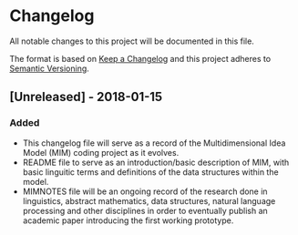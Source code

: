 # Changelog
All notable changes to this project will be documented in this file.

The format is based on [Keep a Changelog](http://keepachangelog.com/en/1.0.0/)
and this project adheres to [Semantic Versioning](http://semver.org/spec/v2.0.0.html).

## [Unreleased] - 2018-01-15
### Added
- This changelog file will serve as a record of the Multidimensional Idea Model
  (MIM) coding project as it evolves. 
- README file to serve as an introduction/basic description of MIM, with basic
  linguitic terms and definitions of the data structures within the model.
- MIMNOTES file will be an ongoing record of the research done in linguistics,
  abstract mathematics, data structures, natural language processing and other
  disciplines in order to eventually publish an academic paper introducing the
  first working prototype.
